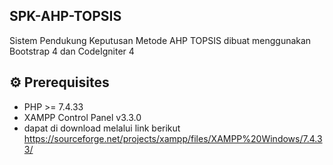 ## SPK-AHP-TOPSIS

Sistem Pendukung Keputusan Metode AHP TOPSIS dibuat menggunakan Bootstrap 4 dan CodeIgniter 4


## ⚙ Prerequisites
- PHP >= 7.4.33
- XAMPP Control Panel v3.3.0
- dapat di download melalui link berikut https://sourceforge.net/projects/xampp/files/XAMPP%20Windows/7.4.33/
